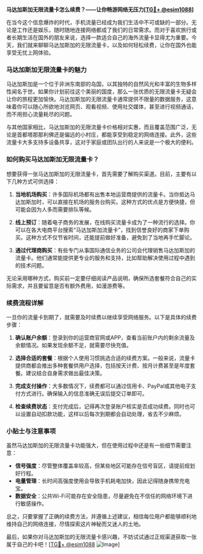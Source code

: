 **马达加斯加无限流量卡怎么续费？——让你畅游网络无压力[[TG💪+ @esim1088](https://t.me/s/esim1088)]**

在当今这个信息爆炸的时代，手机流量已经成为我们生活中不可或缺的一部分。无论是工作还是娱乐，随时随地连接网络都成了我们的日常需求。而对于喜欢旅行或者长期生活在国外的朋友来说，选择一款适合自己的海外流量卡显得尤为重要。今天，我们就来聊聊马达加斯加的无限流量卡，以及如何轻松续费，让你在国外也能享受无忧上网体验。

### 马达加斯加无限流量卡的魅力

马达加斯加是一个位于非洲东南部的岛国，以其独特的自然风光和丰富的生物多样性闻名于世。如果你计划前往这个美丽的国度，那么一张优质的无限流量卡无疑会让你的旅程更加愉快。马达加斯加的无限流量卡通常提供不限量的数据服务，这意味着你可以随心所欲地浏览网页、观看视频、使用社交媒体，甚至进行视频通话，而不用担心流量耗尽的问题。

与其他国家相比，马达加斯加的无限流量卡价格相对实惠，而且覆盖范围广泛，无论是首都塔那那利佛还是偏远的小村庄，都能享受到稳定的网络连接。此外，这些流量卡大多支持多设备共享，这对于家庭或团队出行的人来说是一个极大的便利。

### 如何购买马达加斯加无限流量卡？

想要获得一张马达加斯加的无限流量卡，首先需要了解购买渠道。目前，主要有以下几种方式可供选择：

1. **当地机场购买**：许多国际机场都有出售本地运营商提供的流量卡。当你抵达马达加斯加时，可以直接在机场的服务台购买。这种方式的优点是方便快捷，但可能会因为人多而需要排队等候。

2. **线上预订**：随着电子商务的发展，在线购买流量卡成为了一种流行的选择。你可以在各大电商平台搜索“马达加斯加流量卡”，找到信誉良好的商家下单购买。这种方式不仅节省时间，还能提前做好准备，避免到了当地再手忙脚论。

3. **通过代理商购买**：有些专门从事国际通信业务的公司会代理销售马达加斯加的流量卡。他们通常能提供更专业的服务和支持，比如帮助解决使用过程中遇到的技术问题。

无论采用哪种方式，购买前一定要仔细阅读产品说明，确保所选套餐符合自己的实际需求，并且要留意是否有额外费用，如漫游费等。

### 续费流程详解

一旦你的流量卡到期了，就需要及时续费以继续享受网络服务。以下是具体的续费步骤：

1. **确认账户余额**：登录到你的运营商官网或APP，查看当前账户内的剩余流量及余额情况。如果发现余额不足，就需要尽快充值。

2. **选择合适的套餐**：根据个人使用习惯挑选合适的续费方案。一般来说，流量卡提供商都会推出多种套餐供用户选择，包括按天计费、按月计费甚至是年度套餐。建议结合自身需求做出最佳决策。

3. **完成支付操作**：大多数情况下，续费都可以通过信用卡、PayPal或其他电子支付方式进行。确保输入的信息准确无误后提交订单即可。

4. **检查续费状态**：支付完成后，记得再次登录账户核实是否成功续费。同时也可以设置自动扣款功能，这样以后每次到期都会自动处理，省去不少麻烦。

### 小贴士与注意事项

虽然马达加斯加的无限流量卡功能强大，但在使用过程中还是有一些细节需要注意：

- **信号强度**：尽管整体覆盖率较高，但某些地区可能存在信号盲区，请提前规划好行程。
- **电量管理**：长时间高强度使用会导致手机耗电加快，因此记得随身携带充电宝。
- **数据安全**：公共Wi-Fi可能存在安全隐患，尽量避免在不信任的网络环境下进行敏感操作。

总之，只要掌握了正确的续费方法，并遵循上述建议，相信每位用户都能够顺利地维持自己的网络连接，尽情探索这片神秘而又迷人的土地。

最后，如果你对马达加斯加的无限流量卡感兴趣，不妨试试通过正规渠道获取一张属于自己的卡吧！[[TG💪+ @esim1088](https://t.me/s/esim1088) ![Image](https://i.postimg.cc/4NQfJmqS/Snipaste-2025-05-13-00-14-12.png)]